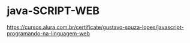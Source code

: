 # java-SCRIPT-WEB

https://cursos.alura.com.br/certificate/gustavo-souza-lopes/javascript-programando-na-linguagem-web
